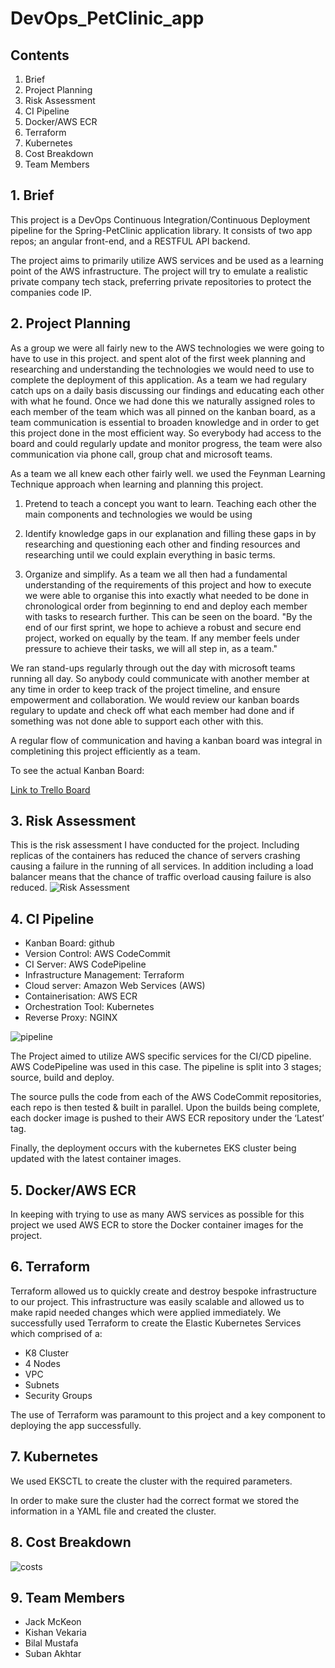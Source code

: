 # DevOps_PetClinic_app

## Contents
1. Brief
2. Project Planning
3. Risk Assessment
4. CI Pipeline
5. Docker/AWS ECR
6. Terraform
7. Kubernetes
8. Cost Breakdown
9. Team Members

## 1. Brief
This project is a DevOps Continuous Integration/Continuous Deployment pipeline for the Spring-PetClinic application library. It consists of two app repos; an angular front-end, and a RESTFUL API backend. 

The project aims to primarily utilize AWS services and be used as a learning point of the AWS infrastructure. The project will try to emulate a realistic private company tech stack, preferring private repositories to protect the companies code IP.

## 2. Project Planning
As a group we were all fairly new to the AWS technologies we were going to have to use in this project. and spent alot of the first week planning and researching and understanding the technologies we would need to use to complete the deployment of this application. As a team we had regulary catch ups on a daily basis discussing our findings and educating each other with what he found. Once we had done this we naturally assigned roles to each member of the team which was all pinned on the kanban board, as a team communication is essential to broaden knowledge and in order to get this project done in the most efficient way. So everybody had access to the board and could regularly update and monitor progress, the team were also communication via phone call, group chat and microsoft teams.

As a team we all knew each other fairly well. we used the Feynman Learning Technique approach when learning and planning this project.

1) Pretend to teach a concept you want to learn. Teaching each other the main components and technologies we would be using

2) Identify knowledge gaps in our explanation and filling these gaps in by researching and questioning each other and finding resources and researching until we could explain everything in basic terms.

3) Organize and simplify. As a team we all then had a fundamental understanding of the requirements of this project and how to execute we were able to organise this into exactly what needed to be done in chronological order from beginning to end and deploy each member with tasks to research further. This can be seen on the board.
"By the end of our first sprint, we hope to achieve a robust and secure end project, worked on equally by the team. If any member feels under pressure to achieve their tasks, we will all step in, as a team."

We ran stand-ups regularly through out the day with microsoft teams running all day. So anybody could communicate with another member at any time in order to keep track of the project timeline, and ensure empowerment and collaboration. We would review our kanban boards regulary to update and check off what each member had done and if something was not done able to support each other with this.

A regular flow of communication and having a kanban board was integral in completining this project efficiently as a team.

To see the actual Kanban Board:

[Link to Trello Board](https://github.com/users/OrigamiCranes/projects/2)

## 3. Risk Assessment
This is the risk assessment I have conducted for the project. 
Including replicas of the containers has reduced the chance of servers crashing causing a failure in the running of all services.
In addition including a load balancer means that the chance of traffic overload causing failure is also reduced.
![Risk Assessment](https://trello-attachments.s3.amazonaws.com/6006b837abee6877e9b3597f/6020355e91dfc2794a87e432/197c575103b08e6b80da596bf160311a/Risk_Assessment.JPG)



## 4. CI Pipeline


* Kanban Board: github
* Version Control: AWS CodeCommit
* CI Server: AWS CodePipeline
* Infrastructure Management: Terraform
* Cloud server: Amazon Web Services (AWS)
* Containerisation: AWS ECR
* Orchestration Tool: Kubernetes
* Reverse Proxy: NGINX

![pipeline](https://d2908q01vomqb2.cloudfront.net/7719a1c782a1ba91c031a682a0a2f8658209adbf/2018/01/12/CD_to_K8-934x630.png)

The Project aimed to utilize AWS specific services for the CI/CD pipeline. AWS CodePipeline was used in this case. The pipeline is split into 3 stages; source, build and deploy. 

The source pulls the code from each of the AWS CodeCommit repositories, each repo is then tested & built in parallel. Upon the builds being complete, each docker image is pushed to their AWS ECR repository under the ‘Latest’ tag. 

Finally, the deployment occurs with the kubernetes EKS cluster being updated with the latest container images.
## 5. Docker/AWS ECR
In keeping with trying to use as many AWS services as possible for this project we used AWS ECR to store the Docker container images for the project.
## 6. Terraform 
Terraform allowed us to quickly create and destroy bespoke infrastructure to our project. This infrastructure was easily scalable and allowed us to make rapid needed changes which were applied immediately.
We successfully used Terraform to create the Elastic Kubernetes Services which comprised of a:

 - K8 Cluster
- 4 Nodes
- VPC
- Subnets
- Security Groups

The use of Terraform was paramount to this project and a key component to deploying the app successfully.
## 7. Kubernetes
We used EKSCTL to create the cluster with the required parameters. 

In order to make sure the cluster had the correct format we stored the information in a YAML file and created the cluster.

## 8. Cost Breakdown

![costs](https://trello-attachments.s3.amazonaws.com/6006b837abee6877e9b3597f/605db82e316f895cbe44b5ae/8f685cf3e49f5d496068e90abe92c415/WhatsApp_Image_2021-03-25_at_22.38.07.jpeg)   
   
## 9. Team Members
 * Jack McKeon
 * Kishan Vekaria
 * Bilal Mustafa
 * Suban Akhtar  


